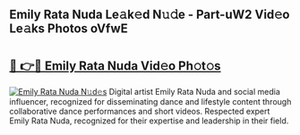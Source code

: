 ## Emily Rata Nuda Le𝚊k𝚎d N𝚞𝚍e - Part-uW2 Vid𝚎o Le𝚊ks Photos oVfwE

# <h2><a href="http://fbftlng.evod.top/?m=Emily+Rata+Nuda">🔗 👉🔴 Emily Rata Nuda Vid𝚎o Ph𝚘t𝚘s</a></h2>

[![Emily Rata Nuda N𝚞d𝚎s](https://i.imgur.com/8V9OHl7.gif)](http://fbftlng.evod.top/?m=Emily+Rata+Nuda)
Digital artist Emily Rata Nuda and social media influencer, recognized for disseminating dance and lifestyle content through collaborative dance performances and short videos. Respected expert Emily Rata Nuda, recognized for their expertise and leadership in their field. 
